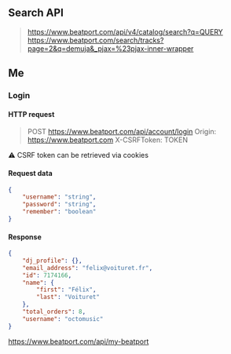 
## Search API

> https://www.beatport.com/api/v4/catalog/search?q=QUERY
> https://www.beatport.com/search/tracks?page=2&q=demuja&_pjax=%23pjax-inner-wrapper
## Me

### Login

#### HTTP request

> POST https://www.beatport.com/api/account/login
> Origin: https://www.beatport.com
> X-CSRFToken: TOKEN

:warning: CSRF token can be retrieved via cookies


#### Request data

```json
{
    "username": "string",
    "password": "string",
    "remember": "boolean"
}
```

#### Response

```json
{
    "dj_profile": {},
    "email_address": "felix@voituret.fr",
    "id": 7174166,
    "name": {
        "first": "Félix",
        "last": "Voituret"
    },
    "total_orders": 8,
    "username": "octomusic"
}
```

https://www.beatport.com/api/my-beatport